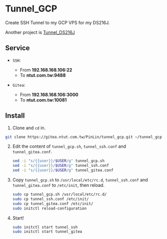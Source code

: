 # Tunnel_GCP

Create SSH Tunnel to my GCP VPS for my DS216J.

Another project is [Tunnel_DS216J](https://gitea.ntut.com.tw/PinLin/tunnel_ds216j)

## Service

+ `SSH`: 

  + From **192.168.168.106:22**
  + To **ntut.com.tw:9488**

+ `Gitea`:

  + From **192.168.168.106:3000**
  + To **ntut.com.tw:10081**

## Install

1. Clone and `cd` in.
  ```sh
  git clone https://gitea.ntut.com.tw/PinLin/tunnel_gcp.git ~/tunnel_gcp && cd ~/tunnel_gcp
  ```

2. Edit the content of `tunnel_gcp.sh`, `tunnel_ssh.conf` and `tunnel_gitea.conf`.
   ```sh
   sed -i "s/{{user}}/$USER/g" tunnel_gcp.sh
   sed -i "s/{{user}}/$USER/g" tunnel_ssh.conf
   sed -i "s/{{user}}/$USER/g" tunnel_gitea.conf
   ```

3. Copy `tunnel_gcp.sh` to `/usr/local/etc/rc.d`, `tunnel_ssh.conf` and `tunnel_gitea.conf` to `/etc/init`, then reload.
   ```sh
   sudo cp tunnel_gcp.sh /usr/local/etc/rc.d/
   sudo cp tunnel_ssh.conf /etc/init/
   sudo cp tunnel_gitea.conf /etc/init/
   sudo initctl reload-configuration
   ```

4. Start!
   ```sh
   sudo initctl start tunnel_ssh
   sudo initctl start tunnel_gitea
   ```
